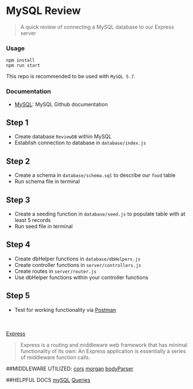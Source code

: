 # MySQL Review
> A quick review of connecting a MySQL database to our Express server

### Usage
```
npm install
npm run start
```

This repo is recommended to be used with `MySQL 5.7`.

### Documentation
* [MySQL](https://github.com/mysqljs/mysql): MySQL Github documentation

## Step 1
* Create database `ReviewDB` within MySQL
* Establish connection to database in `database/index.js`

## Step 2
* Create a schema in `database/schema.sql` to describe our `food` table
* Run schema file in terminal

## Step 3
* Create a seeding function in `database/seed.js` to populate table with at least 5 records
* Run seed file in terminal

## Step 4
* Create dbHelper functions in `database/dbHelpers.js`
* Create controller functions in `server/controllers.js`
* Create routes in `server/router.js`
* Use dbHelper functions within your controller functions

## Step 5
* Test for working functionality via [Postman](https://www.postman.com/)

<br><br/>
[Express](https://expressjs.com/)
>Express is a routing and middleware web framework that has minimal functionality of its own: An Express application is essentially a series of middleware function calls.

##MIDDLEWARE UTILIZED:
[cors](https://www.npmjs.com/package/cors)
[morgan](https://www.npmjs.com/package/morgan)
[bodyParser](https://www.npmjs.com/package/body-parser)

##HELPFUL DOCS
[mySQL](https://www.npmjs.com/package/mysql)
[Queries](http://www.cheat-sheets.org/sites/sql.su/#data_manipulation)
